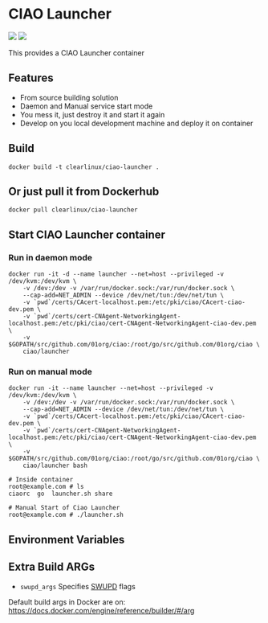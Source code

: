 CIAO Launcher
=============
[![](https://images.microbadger.com/badges/image/clearlinux/ciao-launcher.svg)](http://microbadger.com/images/clearlinux/ciao-launcher "Get your own image badge on microbadger.com")
[![](https://images.microbadger.com/badges/version/clearlinux/ciao-launcher.svg)](http://microbadger.com/images/clearlinux/launcher "Get your own version badge on microbadger.com")

This provides a CIAO Launcher container

Features
--------
- From source building solution
- Daemon and Manual service start mode
- You mess it, just destroy it and start it again
- Develop on you local development machine and deploy it on container

Build
-----
```
docker build -t clearlinux/ciao-launcher .
```

Or just pull it from Dockerhub
------------------------------
```
docker pull clearlinux/ciao-launcher
```

Start CIAO Launcher container
-----------------------------
### Run in daemon mode
```
docker run -it -d --name launcher --net=host --privileged -v /dev/kvm:/dev/kvm \
    -v /dev:/dev -v /var/run/docker.sock:/var/run/docker.sock \
    --cap-add=NET_ADMIN --device /dev/net/tun:/dev/net/tun \
    -v `pwd`/certs/CAcert-localhost.pem:/etc/pki/ciao/CAcert-ciao-dev.pem \
    -v `pwd`/certs/cert-CNAgent-NetworkingAgent-localhost.pem:/etc/pki/ciao/cert-CNAgent-NetworkingAgent-ciao-dev.pem \
    -v $GOPATH/src/github.com/01org/ciao:/root/go/src/github.com/01org/ciao \
    ciao/launcher
```

### Run on manual mode
```
docker run -it --name launcher --net=host --privileged -v /dev/kvm:/dev/kvm \
    -v /dev:/dev -v /var/run/docker.sock:/var/run/docker.sock \
    --cap-add=NET_ADMIN --device /dev/net/tun:/dev/net/tun \
    -v `pwd`/certs/CAcert-localhost.pem:/etc/pki/ciao/CAcert-ciao-dev.pem \
    -v `pwd`/certs/cert-CNAgent-NetworkingAgent-localhost.pem:/etc/pki/ciao/cert-CNAgent-NetworkingAgent-ciao-dev.pem \
    -v $GOPATH/src/github.com/01org/ciao:/root/go/src/github.com/01org/ciao \
    ciao/launcher bash

# Inside container
root@example.com # ls
ciaorc  go  launcher.sh share

# Manual Start of Ciao Launcher
root@example.com # ./launcher.sh
```

Environment Variables
---------------------


Extra Build ARGs
----------------
- ``swupd_args`` Specifies [SWUPD](https://clearlinux.org/documentation/swupdate_how_to_run_the_updater.html) flags

Default build args in Docker are on: https://docs.docker.com/engine/reference/builder/#/arg
